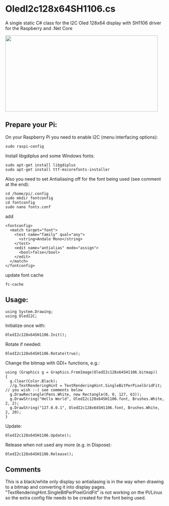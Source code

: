 # OledI2c128x64SH1106.cs
A single static C# class for the I2C Oled 128x64 display with SH1106 driver for the Raspberry and .Net Core

<p align="left">
  <img width="480" height="240" src="https://repository-images.githubusercontent.com/234853723/af21c280-3b4c-11ea-8967-9ed15f41b516">
</p>

## Prepare your Pi:

On your Raspberry Pi you need to enable I2C (menu interfacing options):
```
sudo raspi-config
```

Install libgdiplus and some Windows fonts:
```
sudo apt-get install libgdiplus
sudo apt-get install ttf-mscorefonts-installer
```

Also you need to set Antialiasing off for the font being used (see comment at the end):
```
cd /home/pi/.config
sudo mkdir fontconfig
cd fontconfig
sudo nano fonts.conf
```
add
```
<fontconfig>
  <match target="font">
    <test name="family" qual="any">
      <string>Andale Mono</string>
    </test>
    <edit name="antialias" mode="assign">
      <bool>false</bool>
    </edit>
  </match>
</fontconfig>
```
update font cache
```
fc-cache
```

## Usage:
```
using System.Drawing;
using OledI2C;
```

Initialize once with:
```
OledI2c128x64SH1106.Init();
```

Rotate if needed:
```
OledI2c128x64SH1106.Rotate(true);
```

Change the bitmap with GDI+ functions, e.g.:
```
using (Graphics g = Graphics.FromImage(OledI2c128x64SH1106.bitmap))
{
  g.Clear(Color.Black);
  //g.TextRenderingHint = TextRenderingHint.SingleBitPerPixelGridFit; // you wish :-) see comments below
  g.DrawRectangle(Pens.White, new Rectangle(0, 0, 127, 63));
  g.DrawString("Hello World", OledI2c128x64SH1106.font, Brushes.White, 2, 2);                        
  g.DrawString("127.0.0.1", OledI2c128x64SH1106.font, Brushes.White, 2, 20);
}
```

Update:
```
OledI2c128x64SH1106.Update();
```

Release when not used any more (e.g. in Dispose):
```
OledI2c128x64SH1106.Release();
```
## Comments
This is a black/white only display so antialiasing is in the way when drawing to a bitmap and converting it into display pages.
"TextRenderingHint.SingleBitPerPixelGridFit" is not working on the Pi/Linux so the extra config file needs to be created for the font being used.

